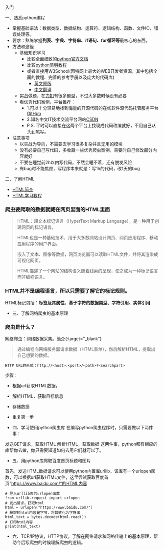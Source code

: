 入门

一、熟悉python编程
   - 掌握基础语法：数据类型、数据结构、运算符、逻辑结构、函数、文件IO、错误处理等。
   - 要求：熟练掌握**列表、字典、字符串、if语句、for循环等**最核心的东西。
   - 方法和途径
      - 基础知识学习
         - 比较全面细致的[python官方文档](https://docs.python.org/zh-cn/3/)
         - 比较[python简明教程](https://learnku.com/docs/byte-of-python/2018)
         - 或者直接用W3School(因特网上最大的WEB开发者资源，其中包括全面的教程、完善的参考手册以及庞大的代码库)
            - [英文原版](https://www.w3schools.com/)
            - [中文翻译](https://www.w3school.com.cn)
      - 实战做题，在[力扣](https://leetcode.cn/)有很多题型，不过大多数时候没有必要
      - 看优秀代码案例，平台推荐：
         - 1.可以十分轻易地找到海量的开源代码的在线软件源代码托管服务平台[GitHub](https://github.com)
         - 2.知名中文IT技术交流平台网站[CSDN](https://www.csdn.net/)
         - P.S. 平时可以直接在这两个平台上找现成代码改编就好，不用自己从头到尾写。
   - 注意事项
      - 以实战为导向，不需要去学习很多复杂并且无用的模块
      - 没有必要自己写代码，多收藏一些优秀爬虫案例，需要时自己修改部分内容就好
      - 不要在睡觉前2h以内写代码，不然会睡不着，还有脱发风险
      - 有bug时不能焦虑，写程序本来就是：写1h的代码，改1天的bug

二、了解HTML
  - [HTML简介](https://zh.wikipedia.org/wiki/HTML)
  - [HTML学习教程](https://www.w3school.com.cn/html/index.asp)

### 爬虫要爬取的数据就藏在网页里面的HTML里面

>HTML：超文本标记语言（HyperText Markup Language），是一种用于创建网页的标记语言。
>
>HTML也是一种基础技术，用于大多数网站设计网页、网页应用程序、移动应用程序的用户界面。
>
>嵌入了文本、图像等数据，网页浏览器可以读取HTML文件，并将其渲染成可视化网页。
>
>HTML描述了一个网站的结构语义随着线索的呈现，使之成为一种标记语言而非编程语言。

### HTML并不是编程语言，所以只需要了解它的标记规则。
 
HTML标记包括：**标签及其属性、基于字符的数据类型、字符引用、实体引用**


- 三、了解网络爬虫的基本原理

### 爬虫是什么？

网络爬虫：网络数据采集。[简介](https://www.runoob.com/w3cnote/python-spider-intro.html){:target="_blank"}

>通过编程向网络服务器请求数据（HTML表单），然后解析HTML，提取出自己想要的数据。

```
HTTP URL的形式：http://<host>:<port>/<path>?<searchpart>
```

步骤：
  - 根据url获取HTML数据，
  - 解析HTML，获取目标信息
  - 存储数据
  - 重复第一步

- 四、学习使用python爬虫库
在编写python爬虫程序时，只需要做以下两件事：

发送GET请求，获取HTML
解析HTML，获取数据
这两件事，python都有相应的库帮你去做，你只需要知道如何去用它们就可以了。

- 五、用python库爬取百度首页标题和图片

首先，发送HTML数据请求可以使用python内置库urllib，该库有一个urlopen函数，可以根据url获取HTML文件，这里尝试获取百度首页“https://www.baidu.com/”的HTML内容

```
# 导入urllib库的urlopen函数
from urllib.request import urlopen 
# 发出请求，获取html
html = urlopen("https://www.baidu.com/")
# 获取的html内容是字节，将其转化为字符串
html_text = bytes.decode(html.read())
# 打印html内容
print(html_text)
```
- 六、TCP/IP协议，HTTP协议，了解在网络请求和网络传输上的基本原理，帮助今后写爬虫的时候理解爬虫的逻辑。

